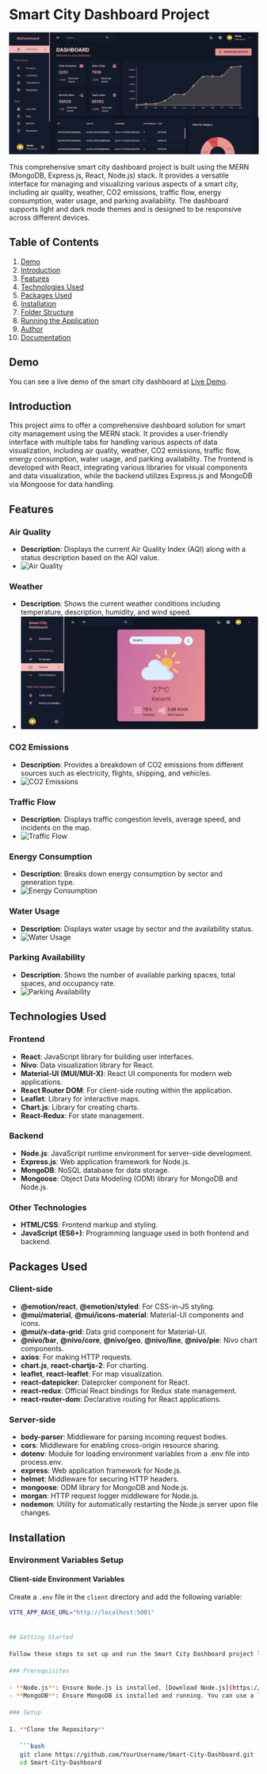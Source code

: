 # Smart City Dashboard Project

![Dashboard Screenshot](client/public/readme_assets/screenshot.png)

This comprehensive smart city dashboard project is built using the MERN (MongoDB, Express.js, React, Node.js) stack. It provides a versatile interface for managing and visualizing various aspects of a smart city, including air quality, weather, CO2 emissions, traffic flow, energy consumption, water usage, and parking availability. The dashboard supports light and dark mode themes and is designed to be responsive across different devices.

## Table of Contents

1. [Demo](#demo)
2. [Introduction](#introduction)
3. [Features](#features)
4. [Technologies Used](#technologies-used)
5. [Packages Used](#packages-used)
6. [Installation](#installation)
7. [Folder Structure](#folder-structure)
8. [Running the Application](#running-the-application)
9. [Author](#author)
10. [Documentation](#documentation)

## Demo

You can see a live demo of the smart city dashboard at [Live Demo](https://react-dashboard12.vercel.app).

## Introduction

This project aims to offer a comprehensive dashboard solution for smart city management using the MERN stack. It provides a user-friendly interface with multiple tabs for handling various aspects of data visualization, including air quality, weather, CO2 emissions, traffic flow, energy consumption, water usage, and parking availability. The frontend is developed with React, integrating various libraries for visual components and data visualization, while the backend utilizes Express.js and MongoDB via Mongoose for data handling.

## Features

### Air Quality
- **Description**: Displays the current Air Quality Index (AQI) along with a status description based on the AQI value.
- ![Air Quality](client/public/readme_assets/air_quality.png)

### Weather
- **Description**: Shows the current weather conditions including temperature, description, humidity, and wind speed.
- ![Weather](client/public/readme_assets/weather.png)

### CO2 Emissions
- **Description**: Provides a breakdown of CO2 emissions from different sources such as electricity, flights, shipping, and vehicles.
- ![CO2 Emissions](client/public/readme_assets/co2_emissions.png)

### Traffic Flow
- **Description**: Displays traffic congestion levels, average speed, and incidents on the map.
- ![Traffic Flow](client/public/readme_assets/traffic_flow.png)

### Energy Consumption
- **Description**: Breaks down energy consumption by sector and generation type.
- ![Energy Consumption](client/public/readme_assets/energy_consumption.png)

### Water Usage
- **Description**: Displays water usage by sector and the availability status.
- ![Water Usage](client/public/readme_assets/water_usage.png)

### Parking Availability
- **Description**: Shows the number of available parking spaces, total spaces, and occupancy rate.
- ![Parking Availability](client/public/readme_assets/parking_availability.png)

## Technologies Used

### Frontend

- **React**: JavaScript library for building user interfaces.
- **Nivo**: Data visualization library for React.
- **Material-UI (MUI/MUI-X)**: React UI components for modern web applications.
- **React Router DOM**: For client-side routing within the application.
- **Leaflet**: Library for interactive maps.
- **Chart.js**: Library for creating charts.
- **React-Redux**: For state management.

### Backend

- **Node.js**: JavaScript runtime environment for server-side development.
- **Express.js**: Web application framework for Node.js.
- **MongoDB**: NoSQL database for data storage.
- **Mongoose**: Object Data Modeling (ODM) library for MongoDB and Node.js.

### Other Technologies

- **HTML/CSS**: Frontend markup and styling.
- **JavaScript (ES6+)**: Programming language used in both frontend and backend.

## Packages Used

### Client-side

- **@emotion/react**, **@emotion/styled**: For CSS-in-JS styling.
- **@mui/material**, **@mui/icons-material**: Material-UI components and icons.
- **@mui/x-data-grid**: Data grid component for Material-UI.
- **@nivo/bar**, **@nivo/core**, **@nivo/geo**, **@nivo/line**, **@nivo/pie**: Nivo chart components.
- **axios**: For making HTTP requests.
- **chart.js**, **react-chartjs-2**: For charting.
- **leaflet**, **react-leaflet**: For map visualization.
- **react-datepicker**: Datepicker component for React.
- **react-redux**: Official React bindings for Redux state management.
- **react-router-dom**: Declarative routing for React applications.

### Server-side

- **body-parser**: Middleware for parsing incoming request bodies.
- **cors**: Middleware for enabling cross-origin resource sharing.
- **dotenv**: Module for loading environment variables from a .env file into process.env.
- **express**: Web application framework for Node.js.
- **helmet**: Middleware for securing HTTP headers.
- **mongoose**: ODM library for MongoDB and Node.js.
- **morgan**: HTTP request logger middleware for Node.js.
- **nodemon**: Utility for automatically restarting the Node.js server upon file changes.

## Installation

### Environment Variables Setup

#### Client-side Environment Variables

Create a `.env` file in the `client` directory and add the following variable:

```bash
VITE_APP_BASE_URL="http://localhost:5001"


## Getting Started

Follow these steps to set up and run the Smart City Dashboard project locally.

### Prerequisites

- **Node.js**: Ensure Node.js is installed. [Download Node.js](https://nodejs.org/)
- **MongoDB**: Ensure MongoDB is installed and running. You can use a local instance or a cloud-hosted service like [MongoDB Atlas](https://www.mongodb.com/cloud/atlas).

### Setup

1. **Clone the Repository**

   ```bash
   git clone https://github.com/YourUsername/Smart-City-Dashboard.git
   cd Smart-City-Dashboard
